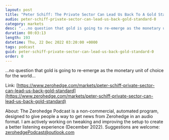 ```yaml
---
layout: post
title: "Peter Schiff: The Private Sector Can Lead Us Back To A Gold Standard"
audio: peter-schiff-private-sector-can-lead-us-back-gold-standard-0
category: markets
desc: "...no question that gold is going to re-emerge as the monetary unit of choice for the world..."
duration: 00:03:13
length: 193
datetime: Thu, 22 Dec 2022 03:20:00 +0000
tags: podcast
guid: peter-schiff-private-sector-can-lead-us-back-gold-standard-0
order: 0
---
```

...no question that gold is going to re-emerge as the monetary unit of choice for the world...

Link: [https://www.zerohedge.com/markets/peter-schiff-private-sector-can-lead-us-back-gold-standard](https://www.zerohedge.com/markets/peter-schiff-private-sector-can-lead-us-back-gold-standard)

About: The Zerohedge Podcast is a non-commercial, automated program, designed to give people a way to get news from Zerohedge in an audio format.  I am actively working on tweaking and improving the setup to create a better listening experience (December 2022).  Suggestions are welcome: [zerohedgePodcast@outlook.com](mailto:zerohedgePodcast@outlook.com)
